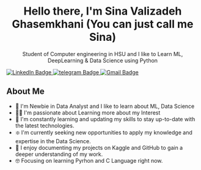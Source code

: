 <div id="header" align="center">
  <h1>Hello there, I'm Sina Valizadeh Ghasemkhani (You can just call me Sina)</h1>
  <p>Student of Computer engineering in HSU and I like to Learn ML, DeepLearning & Data Science using Python</p>
</div>
<div id="badges">
  <a href="www.linkedin.com/in/sina-valizadeh-ghasemkhani-129a59280">
    <img src="https://img.shields.io/badge/LinkedIn-blue?style=for-the-badge&logo=linkedin&logoColor=white" alt="LinkedIn Badge"/>
  </a>
  <a href="https://t.me/Sina_Ghasemkhanii">
    <img src="https://img.shields.io/badge/Telegram-white?style=for-the-badge&logo=telegram&logoColor=black" alt="telegram Badge"/>
  </a>
  </a>
  <a href="Sinavalizadehghasemkhani@gmail.com">
    <img src="https://img.shields.io/badge/Gmail-red?style=for-the-badge&logo=gmail&logoColor=black" alt="Gmail Badge"/>
  </a>
</div>
<div id="bio">
  <h2>About Me</h2>
  <ul>
    <li>👀 I'm Newbie in Data Analyst and I like to learn about ML, Data Science</li>
    <li>👨‍💻 I'm passionate about Learning more about my Interest</li>
    <li>🔁 I'm constantly learning and updating my skills to stay up-to-date with the latest technologies.</li>    <li>❇️ I'm currently seeking new opportunities to apply my knowledge and expertise in the Data Science.</li>
    <li>📄 I enjoy documenting my projects on Kaggle and GitHub to gain a deeper understanding of my work.</li>
    <li>🤓 Focusing on learning Pyrhon and C Language right now.</li>
  </ul>
</div>
